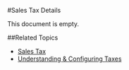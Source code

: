 #Sales Tax Details

This document is empty.

##Related Topics

* [Sales Tax](sales-tax.md)
* [Understanding & Configuring Taxes](../understanding-and-configuring-taxes.md)